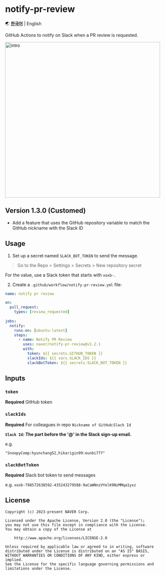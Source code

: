 # notify-pr-review

🌏 [**한국어**](README.md) | English

GitHub Actions to notify on Slack when a PR review is requested.

<img src="https://user-images.githubusercontent.com/13075245/279234262-cbe5c159-e103-49eb-bf1f-b50116f98984.png" width="500" alt="intro">

## Version 1.3.0 (Customed)

- Add a feature that uses the GitHub repository variable to match the GitHub nickname with the Slack ID

## Usage

1. Set up a secret named `SLACK_BOT_TOKEN` to send the message.

> Go to the Repo > Settings > Secrets > New repository secret

For the value, use a Slack token that starts with `xoxb-`.

2. Create a `.github/workflow/notify-pr-review.yml` file:

```yml
name: notify pr review

on:
  pull_request:
    types: [review_requested]
    
jobs:
  notify:
    runs-on: [ubuntu-latest]
    steps:
      - name: Notify PR Review
        uses: naver/notify-pr-review@v1.2.1
        with:
          token: ${{ secrets.GITHUB_TOKEN }}
          slackIds: ${{ vars.SLACK_IDS }}
          slackBotToken: ${{ secrets.SLACK_BOT_TOKEN }}
```

## Inputs

### `token`

**Required** GitHub token

### `slackIds`

**Required** For colleagues in repo `Nickname of GitHub`:`Slack Id`

**`Slack Id`: The part before the '@' in the Slack sign-up email.**

e.g.
```
"SnoopyComp:hyunchang52,hikarigin99:eunbi777"
```

### `slackBotToken`

**Required** Slack bot token to send messages

e.g. `xoxb-798572638592-435243279588-9aCaWNnzVYelK9NzMMqa1yxz`

## License
```
Copyright (c) 2023-present NAVER Corp.

Licensed under the Apache License, Version 2.0 (the "License");
you may not use this file except in compliance with the License.
You may obtain a copy of the License at

    http://www.apache.org/licenses/LICENSE-2.0

Unless required by applicable law or agreed to in writing, software
distributed under the License is distributed on an "AS IS" BASIS,
WITHOUT WARRANTIES OR CONDITIONS OF ANY KIND, either express or implied.
See the License for the specific language governing permissions and
limitations under the License.
```
